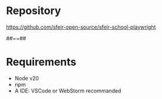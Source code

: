 # Repository

https://github.com/sfeir-open-source/sfeir-school-playwright <!-- .element: class="center" -->

##==##

# Requirements

- Node v20
- npm
- A IDE: VSCode or WebStorm recommanded
